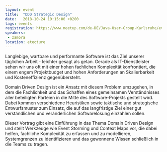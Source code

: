 ```yaml
---
layout: event
title:  "DDD Strategic Design"
date:   2018-10-24 19:15:00 +0200
tags: events
registration: https://www.meetup.com/de-DE/Java-User-Group-Karlsruhe/events/254798989
speakers:
 - zamora
location: etecture
---
```


Langlebige, wartbare und performante Software ist das Ziel unserer täglichen Arbeit - leichter gesagt als getan. Gerade als IT-Dienstleister sehen wir uns oft mit einer hohen fachlichen Komplexität konfrontiert, die einem engem Projektbudget und hohen Anforderungen an Skalierbarkeit und Kosteneffizienz gegenübersteht.

Domain Driven Design ist ein Ansatz mit diesem Problem umzugehen, in dem die Fachlichkeit und das Schaffen eines gemeinsamen Verständnisses aller beteiligten Parteien in die Mitte des Software-Projekts gestellt wird. Dabei kommen verschiedene Heuristiken sowie taktische und strategische Entwurfsmuster zum Einsatz, die auf das langfristige Ziel einer gut verständlichen und veränderlichen Softwarelösung einzahlen sollen.

Dieser Vortrag gibt eine Einführung in das Thema Domain Driven Design und stellt Werkzeuge wie Event Storming und Context Maps vor, die dabei helfen, fachliche Komplexität zu erfassen und zu modellieren, Systemgrenzen zu identifizieren und das gewonnene Wissen schließlich in die Teams zu tragen.

